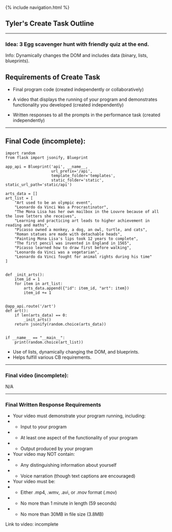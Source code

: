 {% include navigation.html %}

## Tyler's Create Task Outline

---

### Idea: 3 Egg scavenger hunt with friendly quiz at the end.
Info: Dynamically changes the DOM and includes data (binary, lists, blueprints).

## Requirements of Create Task

- Final program code (created independently or collaboratively)

- A video that displays the running of your program and demonstrates functionality you developed (created independently)

- Written responses to all the prompts in the performance task (created independently)

---

## Final Code (incomplete):

```
import random
from flask import jsonify, Blueprint

app_api = Blueprint('api', __name__,
                    url_prefix='/api',
                    template_folder='templates',
                    static_folder='static', static_url_path='static/api')

arts_data = []
art_list = [
    "Art used to be an olympic event",
    "Leonardo da Vinci Was a Procrastinator",
    "The Mona Lisa has her own mailbox in the Louvre because of all the love letters she receives",
    "Learning and practicing art leads to higher achievement in reading and maths",
    "Picasso owned a monkey, a dog, an owl, turtle, and cats",
    "Roman statues are made with detachable heads",
    "Painting Mona Lisa's lips took 12 years to complete",
    "The first pencil was invented in England in 1565",
    "Picasso learned how to draw first before walking",
    "Leonardo da Vinci was a vegetarian",
    "Leonardo da Vinci fought for animal rights during his time"
]


def _init_arts():
    item_id = 1
    for item in art_list:
        arts_data.append({"id": item_id, "art": item})
        item_id += 1


@app_api.route('/art')
def art():
    if len(arts_data) == 0:
        _init_arts()
    return jsonify(random.choice(arts_data))


if __name__ == "__main__":
    print(random.choice(art_list))
```

- Use of lists, dynamically changing the DOM, and blueprints.
- Helps fulfill various CB requirements.

---

### Final video (incomplete):

N/A

--- 

### Final Written Response Requirements

- Your video must demonstrate your program running, including:
- - Input to your program 
- - At least one aspect of the functionality of your program 
- - Output produced by your program
- Your video may NOT contain:
- - Any distinguishing information about yourself
- - Voice narration (though text captions are encouraged)
- Your video must be:
- - Either .mp4, .wmv, .avi, or .mov format (.mov)
- - No more than 1 minute in length (59 seconds)
- - No more than 30MB in file size (3.8MB)

Link to video: incomplete
